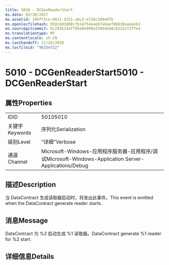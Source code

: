 ```yaml
---
title: 5010 - DCGenReaderStart
ms.date: 03/30/2017
ms.assetid: 199ff3ce-b811-4151-a9c2-e726c109e87b
ms.openlocfilehash: 93dcb83d88cfb14754aaeb7a6aef8b638aaaeeb1
ms.sourcegitcommit: bc293b14af795e0e999e3304dd40c0222cf2ffe4
ms.translationtype: MT
ms.contentlocale: zh-CN
ms.lasthandoff: 11/26/2020
ms.locfileid: "96254722"
---
```

# <a name="5010---dcgenreaderstart"></a><span data-ttu-id="7b1e6-102">5010 - DCGenReaderStart</span><span class="sxs-lookup"><span data-stu-id="7b1e6-102">5010 - DCGenReaderStart</span></span>

## <a name="properties"></a><span data-ttu-id="7b1e6-103">属性</span><span class="sxs-lookup"><span data-stu-id="7b1e6-103">Properties</span></span>  
  
|||  
|-|-|  
|<span data-ttu-id="7b1e6-104">ID</span><span class="sxs-lookup"><span data-stu-id="7b1e6-104">ID</span></span>|<span data-ttu-id="7b1e6-105">5010</span><span class="sxs-lookup"><span data-stu-id="7b1e6-105">5010</span></span>|  
|<span data-ttu-id="7b1e6-106">关键字</span><span class="sxs-lookup"><span data-stu-id="7b1e6-106">Keywords</span></span>|<span data-ttu-id="7b1e6-107">序列化</span><span class="sxs-lookup"><span data-stu-id="7b1e6-107">Serialization</span></span>|  
|<span data-ttu-id="7b1e6-108">级别</span><span class="sxs-lookup"><span data-stu-id="7b1e6-108">Level</span></span>|<span data-ttu-id="7b1e6-109">“详细”</span><span class="sxs-lookup"><span data-stu-id="7b1e6-109">Verbose</span></span>|  
|<span data-ttu-id="7b1e6-110">通道</span><span class="sxs-lookup"><span data-stu-id="7b1e6-110">Channel</span></span>|<span data-ttu-id="7b1e6-111">Microsoft-Windows-应用程序服务器-应用程序/调试</span><span class="sxs-lookup"><span data-stu-id="7b1e6-111">Microsoft-Windows-Application Server-Applications/Debug</span></span>|  
  
## <a name="description"></a><span data-ttu-id="7b1e6-112">描述</span><span class="sxs-lookup"><span data-stu-id="7b1e6-112">Description</span></span>  

 <span data-ttu-id="7b1e6-113">当 DataContract 生成读取器启动时，将发出此事件。</span><span class="sxs-lookup"><span data-stu-id="7b1e6-113">This event is emitted when the DataContract generate reader starts.</span></span>  
  
## <a name="message"></a><span data-ttu-id="7b1e6-114">消息</span><span class="sxs-lookup"><span data-stu-id="7b1e6-114">Message</span></span>  

 <span data-ttu-id="7b1e6-115">DataContract 为 %2 启动生成 %1 读取器。</span><span class="sxs-lookup"><span data-stu-id="7b1e6-115">DataContract generate %1 reader for %2 start.</span></span>  
  
## <a name="details"></a><span data-ttu-id="7b1e6-116">详细信息</span><span class="sxs-lookup"><span data-stu-id="7b1e6-116">Details</span></span>

